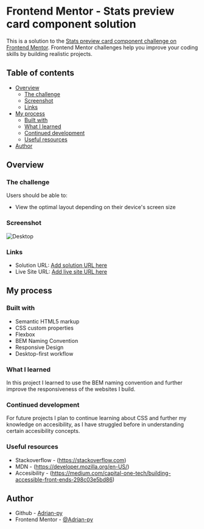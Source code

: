 # Frontend Mentor - Stats preview card component solution

This is a solution to the [Stats preview card component challenge on Frontend Mentor](https://www.frontendmentor.io/challenges/stats-preview-card-component-8JqbgoU62). Frontend Mentor challenges help you improve your coding skills by building realistic projects.

## Table of contents

- [Overview](#overview)
  - [The challenge](#the-challenge)
  - [Screenshot](#screenshot)
  - [Links](#links)
- [My process](#my-process)
  - [Built with](#built-with)
  - [What I learned](#what-i-learned)
  - [Continued development](#continued-development)
  - [Useful resources](#useful-resources)
- [Author](#author)

## Overview

### The challenge

Users should be able to:

- View the optimal layout depending on their device's screen size

### Screenshot

![Desktop]('./images/screenshot.jpg')

### Links

- Solution URL: [Add solution URL here](https://github.com/Adrian-py/Frontend-Mentor---stats-preview-card-component-challenge-hub)
- Live Site URL: [Add live site URL here](https://adrian-py.github.io/Frontend-Mentor---stats-preview-card-component-challenge-hub/)

## My process

### Built with

- Semantic HTML5 markup
- CSS custom properties
- Flexbox
- BEM Naming Convention
- Responsive Design
- Desktop-first workflow

### What I learned

In this project I learned to use the BEM naming convention and further improve the responsiveness of the websites I build.

### Continued development

For future projects I plan to continue learning about CSS and further my knowledge on accesibility, as I have struggled before in understanding certain accesibility concepts.

### Useful resources

- Stackoverflow - (https://stackoverflow.com)
- MDN - (https://developer.mozilla.org/en-US/)
- Accesibility - (https://medium.com/capital-one-tech/building-accessible-front-ends-298c03e5bd86)

## Author

- Github - [Adrian-py](https://github.com/Adrian-py)
- Frontend Mentor - [@Adrian-py](https://www.frontendmentor.io/profile/Adrian-py)
